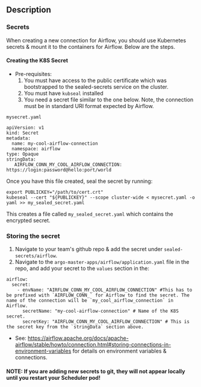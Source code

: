 ## Description

### Secrets
When creating a new connection for Airflow, you should use Kubernetes secrets & mount it to the containers for Airflow. Below are the steps.


#### Creating the K8S Secret

* Pre-requisites: 
  1. You must have access to the public certificate which was bootstrapped to the sealed-secrets service on the cluster.
  2. You must have `kubseal` installed
  3. You need a secret file similar to the one below. Note, the connection must be in standard URI format expected by Airflow.

`mysecret.yaml`
```
apiVersion: v1
kind: Secret
metadata:
  name: my-cool-airflow-connection
  namespace: airflow
type: Opaque
stringData:
   AIRFLOW_CONN_MY_COOL_AIRFLOW_CONNECTION: https://login:password@hello:port/world
```

Once you have this file created, seal the secret by running:

```
export PUBLICKEY="/path/to/cert.crt"
kubeseal --cert "${PUBLICKEY}" --scope cluster-wide < mysecret.yaml -o yaml >> my_sealed_secret.yaml
```

This creates a file called `my_sealed_secret.yaml` which contains the encrypted secret.

### Storing the secret

1. Navigate to your team's github repo & add the secret under `sealed-secrets/airflow`.
2. Navigate to the `argo-master-apps/airflow/application.yaml` file in the repo, and add your secret to the `values` section in the:

```
airflow:
  secret:
    - envName: "AIRFLOW_CONN_MY_COOL_AIRFLOW_CONNECTION" #This has to be prefixed with `AIRFLOW_CONN_` for Airflow to find the secret. The name of the connection will be `my_cool_airflow_connection` in Airflow.
      secretName: "my-cool-airflow-connection" # Name of the K8S secret.
      secretKey: "AIRFLOW_CONN_MY_COOL_AIRFLOW_CONNECTION" # This is the secret key from the `stringData` section above.
```
* See: https://airflow.apache.org/docs/apache-airflow/stable/howto/connection.html#storing-connections-in-environment-variables for details on environment variables & connections.


#### NOTE: If you are adding new secrets to git, they will not appear locally until you restart your Scheduler pod!